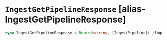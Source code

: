 # `IngestGetPipelineResponse` [alias-IngestGetPipelineResponse]
```typescript
type IngestGetPipelineResponse = Record<string, [IngestPipeline](./IngestPipeline.md)>;
```
